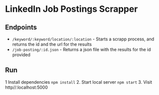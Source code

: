 # LinkedIn Job Postings Scrapper

## Endpoints
- `/keyword/:keyword/location/:location` - Starts a scrapp process, and returns the id and the url for the results 
- `/job-posting/:id.json` - Returns a json file with the results for the id provided

## Run 

1 Install dependencies  `npm install`
2. Start local server `npm start`
3. Visit http//:localhost:5000
